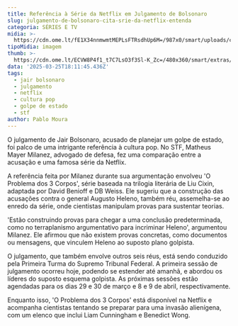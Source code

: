 ```yaml
---
title: Referência à Série da Netflix em Julgamento de Bolsonaro
slug: julgamento-de-bolsonaro-cita-srie-da-netflix-entenda
categoria: SÉRIES E TV
midia: >-
  https://cdn.ome.lt/fE1X34nnmwmtMEPLsFTRsdhUp6M=/987x0/smart/uploads/conteudo/fotos/Design_sem_nome_3_wpykQjl.jpg
tipoMidia: imagem
thumb: >-
  https://cdn.ome.lt/ECVW8P4f1_t7C7LsO3f3Sl-K_Zc=/480x360/smart/extras/conteudos/Design_sem_nome_3_NldCtxH.jpg
data: '2025-03-25T18:11:45.436Z'
tags:
  - jair bolsonaro
  - julgamento
  - netflix
  - cultura pop
  - golpe de estado
  - stf
author: Pablo Moura
---
```


O julgamento de Jair Bolsonaro, acusado de planejar um golpe de estado, foi palco de uma intrigante referência à cultura pop. No STF, Matheus Mayer Milanez, advogado de defesa, fez uma comparação entre a acusação e uma famosa série da Netflix.

A referência feita por Milanez durante sua argumentação envolveu 'O Problema dos 3 Corpos', série baseada na trilogia literária de Liu Cixin, adaptada por David Benioff e DB Weiss. Ele sugeriu que a construção das acusações contra o general Augusto Heleno, também réu, assemelha-se ao enredo da série, onde cientistas manipulam provas para sustentar teorias.

'Estão construindo provas para chegar a uma conclusão predeterminada, como no terraplanismo argumentativo para incriminar Heleno', argumentou Milanez. Ele afirmou que não existem provas concretas, como documentos ou mensagens, que vinculem Heleno ao suposto plano golpista.

O julgamento, que também envolve outros seis réus, está sendo conduzido pela Primeira Turma do Supremo Tribunal Federal. A primeira sessão de julgamento ocorreu hoje, podendo se estender até amanhã, e abordou os líderes do suposto esquema golpista. As próximas sessões estão agendadas para os dias 29 e 30 de março e 8 e 9 de abril, respectivamente.

Enquanto isso, 'O Problema dos 3 Corpos' está disponível na Netflix e acompanha cientistas tentando se preparar para uma invasão alienígena, com um elenco que inclui Liam Cunningham e Benedict Wong.
